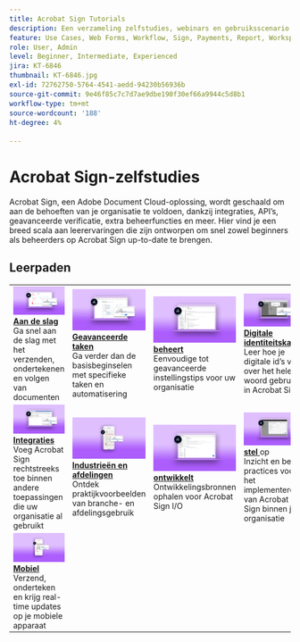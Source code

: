 ```yaml
---
title: Acrobat Sign Tutorials
description: Een verzameling zelfstudies, webinars en gebruiksscenario’s die zijn ontworpen om zowel beginners als beheerders snel op Acrobat Sign te laten kennismaken
feature: Use Cases, Web Forms, Workflow, Sign, Payments, Report, Workspace, Deadline, Administration, Digital ID, Form, Integrations, Mobile, Skill Builder
role: User, Admin
level: Beginner, Intermediate, Experienced
jira: KT-6846
thumbnail: KT-6846.jpg
exl-id: 72762750-5764-4541-aedd-94230b56936b
source-git-commit: 9e46f85c7c7d7ae9dbe190f30ef66a9944c5d8b1
workflow-type: tm+mt
source-wordcount: '188'
ht-degree: 4%

---
```


# Acrobat Sign-zelfstudies

Acrobat Sign, een Adobe Document Cloud-oplossing, wordt geschaald om aan de behoeften van je organisatie te voldoen, dankzij integraties, API’s, geavanceerde verificatie, extra beheerfuncties en meer. Hier vind je een breed scala aan leerervaringen die zijn ontworpen om snel zowel beginners als beheerders op Acrobat Sign up-to-date te brengen.

<div id="recs-overview-body-1"></div>
<div id="recs-overview-body-2"></div>
<div id="recs-overview-body-3"></div>
<div id="recs-overview-body-4"></div>
<div id="recs-overview-body-5"></div>
<div id="recs-overview-body-6"></div>

## Leerpaden

<table style="table-layout:fixed">
<tr>
  <td>
    <a href="sign-beginner-tutorials/beginner-users-overview.md">
      <img alt="Aan de slag" src="assets/getting-started.png" />
    </a>
    <div>
      <a href="sign-beginner-tutorials/beginner-users-overview.md"><strong>Aan de slag</strong></a>
      </div>
      Ga snel aan de slag met het verzenden, ondertekenen en volgen van documenten
      <br>
  </td>
  <td>
    <a href="sign-advanced-users/advanced-users-overview.md">
      <img alt="Geavanceerde taken" src="assets/advanced-tasks.png" />
    </a>
    <div>
      <a href="sign-advanced-users/advanced-users-overview.md"><strong> Geavanceerde taken </strong></a>
      </div>
      Ga verder dan de basisbeginselen met specifieke taken en automatisering
      <br>
  </td>  
  <td>
    <a href="admin/intro-admin-overview.md">
      <img alt="Beheerder" src="assets/administer.png" />
    </a>
    <div>
      <a href="admin/intro-admin-overview.md"><strong> beheert </strong></a>
      </div>
      Eenvoudige tot geavanceerde instellingstips voor uw organisatie
      <br>
  </td>
  <td>
    <a href="digitalid/digitalid-overview.md">
      <img alt="Digitale id" src="assets/identity.png" />
    </a>
     <div>
      <a href="digitalid/digitalid-overview.md"><strong> Digitale identiteitskaart </strong></a>
      </div>
      Leer hoe je digitale id’s van over het hele woord gebruikt in Acrobat Sign
      <br>
  </td>
</tr>
<tr>
  <td>
    <a href="integrations/integrations-overview.md">
      <img alt="Integraties" src="assets/integrations.png" />
    </a>
    <div>
      <a href="integrations/integrations-overview.md"><strong> Integraties </strong></a>
      </div>
      Voeg Acrobat Sign rechtstreeks toe binnen andere toepassingen die uw organisatie al gebruikt
      <br>
  </td>
  <td>
    <a href="sign-usecase/expand-inspire-overview.md">
      <img alt="Industrie en diensten" src="assets/industries.png" />
    </a>
    <div>
      <a href="sign-usecase/expand-inspire-overview.md"><strong> Industrieën en afdelingen </strong></a>
      </div>
      Ontdek praktijkvoorbeelden van branche- en afdelingsgebruik
      <br>
  </td>
  <td>
    <a href="develop/develop-overview.md">
      <img alt="Ontwikkelen" src="assets/develop.png" />
    </a>
    <div>
      <a href="develop/develop-overview.md"><strong> ontwikkelt </strong></a>
      </div>
      Ontwikkelingsbronnen ophalen voor Acrobat Sign I/O
      <br>
  </td>
   <td>
    <a href="deploy-overview.md">
      <img alt="Implementeren" src="assets/deploy.png" />
    </a>
    <div>
      <a href="deploy-overview.md"><strong> stel </strong></a> op
      </div>
      Inzicht en best practices voor het implementeren van Acrobat Sign binnen je organisatie
      <br>
  </td>
</tr>
<tr>
  <td>
    <a href="mobile/mobile-overview.md">
      <img alt="Mobiel" src="assets/mobile.png" />
    </a>
    <div>
      <a href="mobile/mobile-overview.md"><strong>Mobiel</strong></a>
      </div>
      Verzend, onderteken en krijg real-time updates op je mobiele apparaat
      <br>
  </td>  
</tr>
</table>

